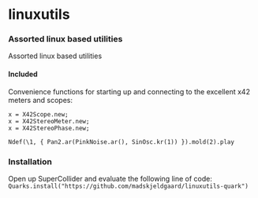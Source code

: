 # linuxutils

### Assorted linux based utilities

Assorted linux based utilities

#### Included

Convenience functions for starting up and connecting to the excellent x42 meters and scopes:

```
x = X42Scope.new;
x = X42StereoMeter.new;
x = X42StereoPhase.new;

Ndef(\1, { Pan2.ar(PinkNoise.ar(), SinOsc.kr(1)) }).mold(2).play
```

### Installation

Open up SuperCollider and evaluate the following line of code:
`Quarks.install("https://github.com/madskjeldgaard/linuxutils-quark")`
